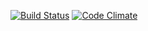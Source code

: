 [![Build Status](https://travis-ci.org/kikimon/wadror.png)](https://travis-ci.org/kikimon/wadror)
[![Code Climate](https://codeclimate.com/github/kikimon/wadror.png)](https://codeclimate.com/github/kikimon/wadror)
